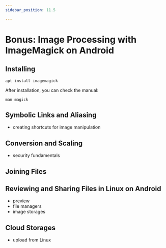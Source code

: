 ```yaml
---
sidebar_position: 11.5

---
```


# Bonus: Image Processing with ImageMagick on Android
## Installing

```
apt install imagemagick
```
After installation, you can check the manual:

```
man magick
```

## Symbolic Links and Aliasing
- creating shortcuts for image manipulation

## Conversion and Scaling

- security fundamentals

## Joining Files

## Reviewing and Sharing Files in Linux on Android
- preview
- file managers
- image storages

## Cloud Storages
- upload from Linux
